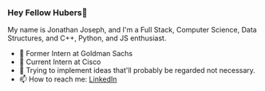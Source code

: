 ### Hey Fellow Hubers👋

My name is Jonathan Joseph, and I'm a Full Stack, Computer Science, Data Structures, and C++, Python, and JS enthusiast.

- 🔭 Former Intern at Goldman Sachs
- 🌱 Current Intern at Cisco
- 👯 Trying to implement ideas that'll probably be regarded not necessary.
- 📫 How to reach me: [LinkedIn](https://www.linkedin.com/in/jonathan-joseph-31428216b/)
<!--
**jonathanjosh31/jonathanjosh31** is a ✨ _special_ ✨ repository because its `README.md` (this file) appears on your GitHub profile.

Here are some ideas to get you started:

- 🔭 I’m currently working on ...
- 🌱 I’m currently learning ...
- 👯 I’m looking to collaborate on ...
- 🤔 I’m looking for help with ...
- 💬 Ask me about ...
- 📫 How to reach me: ...
- 😄 Pronouns: ...
- ⚡ Fun fact: ...
-->


